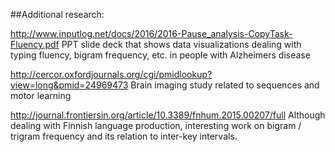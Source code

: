 ##Additional research:

<http://www.inputlog.net/docs/2016/2016-Pause_analysis-CopyTask-Fluency.pdf>
  PPT slide deck that shows data visualizations dealing with typing fluency, bigram frequency, etc. in people with Alzheimers disease

<http://cercor.oxfordjournals.org/cgi/pmidlookup?view=long&pmid=24969473>
  Brain imaging study related to sequences and motor learning

<http://journal.frontiersin.org/article/10.3389/fnhum.2015.00207/full>
  Although dealing with Finnish language production, interesting work on bigram / trigram frequency and its relation to inter-key intervals.
  
